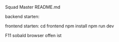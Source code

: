 Squad Master README.md

backend starten:


frontend starten: 
cd frontend
npm install
npm run dev


F11 sobald browser offen ist
